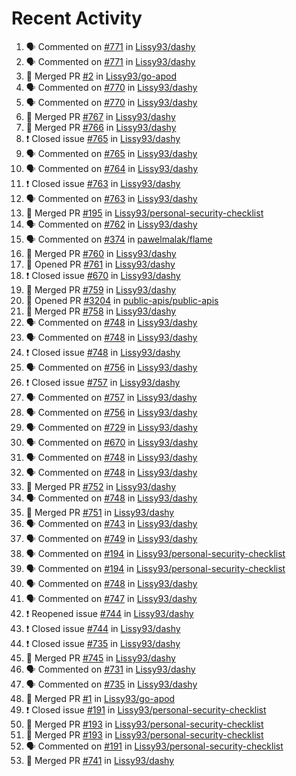 # Recent Activity

<!--START_SECTION:activity-->
1. 🗣 Commented on [#771](https://github.com/Lissy93/dashy/issues/771) in [Lissy93/dashy](https://github.com/Lissy93/dashy)
2. 🗣 Commented on [#771](https://github.com/Lissy93/dashy/issues/771) in [Lissy93/dashy](https://github.com/Lissy93/dashy)
3. 🎉 Merged PR [#2](https://github.com/Lissy93/go-apod/pull/2) in [Lissy93/go-apod](https://github.com/Lissy93/go-apod)
4. 🗣 Commented on [#770](https://github.com/Lissy93/dashy/issues/770) in [Lissy93/dashy](https://github.com/Lissy93/dashy)
5. 🗣 Commented on [#770](https://github.com/Lissy93/dashy/issues/770) in [Lissy93/dashy](https://github.com/Lissy93/dashy)
6. 🎉 Merged PR [#767](https://github.com/Lissy93/dashy/pull/767) in [Lissy93/dashy](https://github.com/Lissy93/dashy)
7. 🎉 Merged PR [#766](https://github.com/Lissy93/dashy/pull/766) in [Lissy93/dashy](https://github.com/Lissy93/dashy)
8. ❗️ Closed issue [#765](https://github.com/Lissy93/dashy/issues/765) in [Lissy93/dashy](https://github.com/Lissy93/dashy)
9. 🗣 Commented on [#765](https://github.com/Lissy93/dashy/issues/765) in [Lissy93/dashy](https://github.com/Lissy93/dashy)
10. 🗣 Commented on [#764](https://github.com/Lissy93/dashy/issues/764) in [Lissy93/dashy](https://github.com/Lissy93/dashy)
11. ❗️ Closed issue [#763](https://github.com/Lissy93/dashy/issues/763) in [Lissy93/dashy](https://github.com/Lissy93/dashy)
12. 🗣 Commented on [#763](https://github.com/Lissy93/dashy/issues/763) in [Lissy93/dashy](https://github.com/Lissy93/dashy)
13. 🎉 Merged PR [#195](https://github.com/Lissy93/personal-security-checklist/pull/195) in [Lissy93/personal-security-checklist](https://github.com/Lissy93/personal-security-checklist)
14. 🗣 Commented on [#762](https://github.com/Lissy93/dashy/issues/762) in [Lissy93/dashy](https://github.com/Lissy93/dashy)
15. 🗣 Commented on [#374](https://github.com/pawelmalak/flame/issues/374) in [pawelmalak/flame](https://github.com/pawelmalak/flame)
16. 🎉 Merged PR [#760](https://github.com/Lissy93/dashy/pull/760) in [Lissy93/dashy](https://github.com/Lissy93/dashy)
17. 💪 Opened PR [#761](https://github.com/Lissy93/dashy/pull/761) in [Lissy93/dashy](https://github.com/Lissy93/dashy)
18. ❗️ Closed issue [#670](https://github.com/Lissy93/dashy/issues/670) in [Lissy93/dashy](https://github.com/Lissy93/dashy)
19. 🎉 Merged PR [#759](https://github.com/Lissy93/dashy/pull/759) in [Lissy93/dashy](https://github.com/Lissy93/dashy)
20. 💪 Opened PR [#3204](https://github.com/public-apis/public-apis/pull/3204) in [public-apis/public-apis](https://github.com/public-apis/public-apis)
21. 🎉 Merged PR [#758](https://github.com/Lissy93/dashy/pull/758) in [Lissy93/dashy](https://github.com/Lissy93/dashy)
22. 🗣 Commented on [#748](https://github.com/Lissy93/dashy/issues/748) in [Lissy93/dashy](https://github.com/Lissy93/dashy)
23. 🗣 Commented on [#748](https://github.com/Lissy93/dashy/issues/748) in [Lissy93/dashy](https://github.com/Lissy93/dashy)
24. ❗️ Closed issue [#748](https://github.com/Lissy93/dashy/issues/748) in [Lissy93/dashy](https://github.com/Lissy93/dashy)
25. 🗣 Commented on [#756](https://github.com/Lissy93/dashy/issues/756) in [Lissy93/dashy](https://github.com/Lissy93/dashy)
26. ❗️ Closed issue [#757](https://github.com/Lissy93/dashy/issues/757) in [Lissy93/dashy](https://github.com/Lissy93/dashy)
27. 🗣 Commented on [#757](https://github.com/Lissy93/dashy/issues/757) in [Lissy93/dashy](https://github.com/Lissy93/dashy)
28. 🗣 Commented on [#756](https://github.com/Lissy93/dashy/issues/756) in [Lissy93/dashy](https://github.com/Lissy93/dashy)
29. 🗣 Commented on [#729](https://github.com/Lissy93/dashy/issues/729) in [Lissy93/dashy](https://github.com/Lissy93/dashy)
30. 🗣 Commented on [#670](https://github.com/Lissy93/dashy/issues/670) in [Lissy93/dashy](https://github.com/Lissy93/dashy)
31. 🗣 Commented on [#748](https://github.com/Lissy93/dashy/issues/748) in [Lissy93/dashy](https://github.com/Lissy93/dashy)
32. 🗣 Commented on [#748](https://github.com/Lissy93/dashy/issues/748) in [Lissy93/dashy](https://github.com/Lissy93/dashy)
33. 🎉 Merged PR [#752](https://github.com/Lissy93/dashy/pull/752) in [Lissy93/dashy](https://github.com/Lissy93/dashy)
34. 🗣 Commented on [#748](https://github.com/Lissy93/dashy/issues/748) in [Lissy93/dashy](https://github.com/Lissy93/dashy)
35. 🎉 Merged PR [#751](https://github.com/Lissy93/dashy/pull/751) in [Lissy93/dashy](https://github.com/Lissy93/dashy)
36. 🗣 Commented on [#743](https://github.com/Lissy93/dashy/issues/743) in [Lissy93/dashy](https://github.com/Lissy93/dashy)
37. 🗣 Commented on [#749](https://github.com/Lissy93/dashy/issues/749) in [Lissy93/dashy](https://github.com/Lissy93/dashy)
38. 🗣 Commented on [#194](https://github.com/Lissy93/personal-security-checklist/issues/194) in [Lissy93/personal-security-checklist](https://github.com/Lissy93/personal-security-checklist)
39. 🗣 Commented on [#194](https://github.com/Lissy93/personal-security-checklist/issues/194) in [Lissy93/personal-security-checklist](https://github.com/Lissy93/personal-security-checklist)
40. 🗣 Commented on [#748](https://github.com/Lissy93/dashy/issues/748) in [Lissy93/dashy](https://github.com/Lissy93/dashy)
41. 🗣 Commented on [#747](https://github.com/Lissy93/dashy/issues/747) in [Lissy93/dashy](https://github.com/Lissy93/dashy)
42. ❗️ Reopened issue [#744](https://github.com/Lissy93/dashy/issues/744) in [Lissy93/dashy](https://github.com/Lissy93/dashy)
43. ❗️ Closed issue [#744](https://github.com/Lissy93/dashy/issues/744) in [Lissy93/dashy](https://github.com/Lissy93/dashy)
44. ❗️ Closed issue [#735](https://github.com/Lissy93/dashy/issues/735) in [Lissy93/dashy](https://github.com/Lissy93/dashy)
45. 🎉 Merged PR [#745](https://github.com/Lissy93/dashy/pull/745) in [Lissy93/dashy](https://github.com/Lissy93/dashy)
46. 🗣 Commented on [#731](https://github.com/Lissy93/dashy/issues/731) in [Lissy93/dashy](https://github.com/Lissy93/dashy)
47. 🗣 Commented on [#735](https://github.com/Lissy93/dashy/issues/735) in [Lissy93/dashy](https://github.com/Lissy93/dashy)
48. 🎉 Merged PR [#1](https://github.com/Lissy93/go-apod/pull/1) in [Lissy93/go-apod](https://github.com/Lissy93/go-apod)
49. ❗️ Closed issue [#191](https://github.com/Lissy93/personal-security-checklist/issues/191) in [Lissy93/personal-security-checklist](https://github.com/Lissy93/personal-security-checklist)
50. 🎉 Merged PR [#193](https://github.com/Lissy93/personal-security-checklist/pull/193) in [Lissy93/personal-security-checklist](https://github.com/Lissy93/personal-security-checklist)
51. 🎉 Merged PR [#193](https://github.com/Lissy93/personal-security-checklist/pull/193) in [Lissy93/personal-security-checklist](https://github.com/Lissy93/personal-security-checklist)
52. 🗣 Commented on [#191](https://github.com/Lissy93/personal-security-checklist/issues/191) in [Lissy93/personal-security-checklist](https://github.com/Lissy93/personal-security-checklist)
53. 🎉 Merged PR [#741](https://github.com/Lissy93/dashy/pull/741) in [Lissy93/dashy](https://github.com/Lissy93/dashy)
<!--END_SECTION:activity-->
